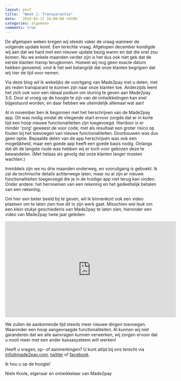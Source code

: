 ```yaml
---
layout: post
title:  "Week 1: Transparantie"
date:   2016-02-17 16:00:00 +0100
categories: algemeen
comments: true
---
```

De afgelopen weken kregen wij steeds vaker de vraag wanneer de volgende update komt. Een terechte vraag. Afgelopen december kondigde wij aan dat we hard met een nieuwe update bezig waren en dat die snel zou komen. Nu we enkele maanden verder zijn is het dus ook niet gek dat de eerste klanten hierop terugkomen. Hoewel wij nog geen exacte datum hebben genoemd, vind ik het wel belangrijk dat onze klanten begrijpen dat wij hier de tijd voor nemen.

Via deze blog wil ik wekelijks de voortgang van Made2pay met u delen, met als reden transparant te kunnen zijn naar onze klanten toe. Anderzijds leent het zich ook voor een ideaal podium om sturing te geven aan Made2pay 3.0. Door al vroeg op de hoogte te zijn van de ontwikkelingen kan snel bijgestuurd worden, en daar hebben we uiteindelijk allemaal wat aan!

Al in november ben ik begonnen met het herschrijven van de Made2pay app. Dit was nodig omdat de vliegende start ervoor zorgde dat er in korte tijd een hoop nieuwe functionaliteiten zijn toegevoegd. Hierdoor is er minder 'zorg' geweest de voor code, met als resultaat een groter risico op fouten bij het toevoegen van nieuwe functionaliteiten. Doorbouwen was dus geen optie. Bepaalde delen van de app herschrijven was ook een mogelijkheid, maar een goede app heeft een goede basis nodig. Onlangs dat dit de langste route was hebben wij er toch voor gekozen deze te bewandelen. (Met helaas als gevolg dat onze klanten langer moeten wachten.)

Inmiddels zijn we nu drie maanden onderweg, en vooruitgang is geboekt. Ik zal de technische details achterwege laten, maar nu al zijn er nieuwe functionaliteiten toegevoegd die je in de huidige app niet terug kan vinden. Onder andere: het hernoemen van een rekening en het gedeeltelijk betalen van een rekening.

Om hier een beter beeld bij te geven, wil ik binnenkort ook een video plaatsen om te laten zien hoe dit in zijn werk gaat. Misschien wel leuk om een klein stukje geschiedenis van Made2pay te laten zien, hieronder een video van Made2pay twee jaar geleden:
<iframe width="560" height="315" src="https://www.youtube.com/embed/UH6ismztsck" frameborder="0" allowfullscreen></iframe>


We zullen de aankomende tijd steeds meer nieuwe dingen toevoegen. Waaronder een hoop aangevraagde functionaliteiten. Al kunnen wij niet garanderen dat we alle aanvragen kunnen verwerken, wij zorgen ervoor dat u nooit meer met een ander kassasysteem wilt werken!

Heeft u vragen, op- of aanmerkingen? U kunt altijd bij ons terecht via [info@made2pay.com](mailto:info@made2pay.com "email"), [twitter](https://twitter.com/made2pay "@made2pay") of [facebook](https://www.facebook.com/made2pay "Made2pay").

Ik hou u op de hoogte!

Niels Koole, eigenaar en ontwikkelaar van Made2pay
